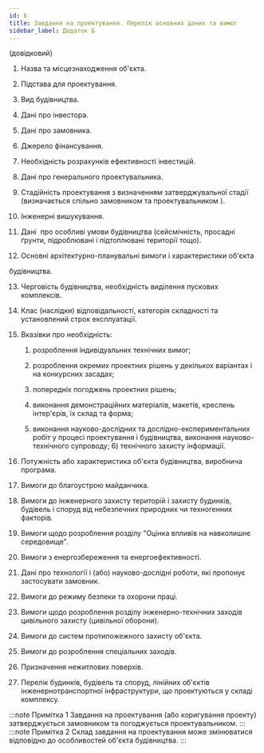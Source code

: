 ```yaml
---
id: b
title: Завдання на проектування. Перелік основних даних та вимог
sidebar_label: Додаток Б
---
```


(довідковий)


1. Назва та місцезнаходження об'єкта.

2. Підстава для проектування.

3. Вид будівництва.

4. Дані про інвестора.

5. Дані про замовника.

6. Джерело фінансування.

7. Необхідність розрахунків ефективності інвестицій.

8. Дані про генерального проектувальника.

9. Стадійність проектування з визначенням затверджувальної стадії (визначається спільно замовником та проектувальником ).

10. Інженерні вишукування.

11. Дані  про особливі умови будівництва (сейсмічність, просадні ґрунти, підроблювані і підтоплювані території тощо).

12. Основні архітектурно-планувальні вимоги і характеристики об'єкта

будівництва. 

13. Черговість будівництва, необхідність виділення пускових комплексів.

14. Клас (наслідки) відповідальності, категорія складності та установлений строк експлуатації.

15. Вказівки про необхідність:

    1. розроблення індивідуальних технічних вимог;

    2. розроблення окремих проектних рішень у декількох варіантах і на конкурсних засадах;

    3. попередніх погоджень проектних рішень;

    4. виконання демонстраційних матеріалів, макетів, креслень інтер'єрів, їх склад та форма;

    5. виконання науково-дослідних та дослідно-експериментальних робіт у процесі проектування і будівництва, виконання науково-технічного супроводу; 6) технічного захисту інформації.

16. Потужність або характеристика об'єкта будівництва, виробнича програма.

17. Вимоги до благоустрою майданчика.

18. Вимоги до інженерного захисту територій і захисту будинків, будівель і споруд від небезпечних природних чи техногенних факторів.

19. Вимоги щодо розроблення розділу "Оцінка впливів на навколишнє середовище".

20. Вимоги з енергозбереження та енергоефективності.

21. Дані про технології і (або) науково-дослідні роботи, які пропонує застосувати замовник.

22. Вимоги до режиму безпеки та охорони праці.

23. Вимоги щодо розроблення розділу інженерно-технічних заходів цивільного захисту (цивільної оборони).

24. Вимоги до систем протипожежного захисту об'єкта.

25. Вимоги до розроблення спеціальних заходів.

26. Призначення нежитлових поверхів.

27. Перелік будинків, будівель та споруд, лінійних об'єктів інженернотранспортної інфраструктури, що проектуються у складі комплексу.

:::note Примітка 1
 Завдання на проектування (або коригування проекту) затверджується замовником та погоджується проектувальником.
:::
:::note Примітка 2 
Склад завдання на проектування може змінюватися відповідно до особливостей об'єкта будівництва.
:::